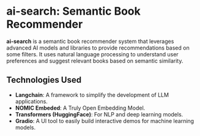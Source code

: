 # ai-search: Semantic Book Recommender

**ai-search** is a semantic book recommender system that leverages advanced AI models and libraries to provide recommendations based on some filters. It uses natural language processing to understand user preferences and suggest relevant books based on semantic similarity.

## Technologies Used

- **Langchain**: A framework to simplify the development of LLM applications.
- **NOMIC Embeded**: A Truly Open Embedding Model.
- **Transformers (HuggingFace)**: For NLP and deep learning models.
- **Gradio**: A UI tool to easily build interactive demos for machine learning models.
